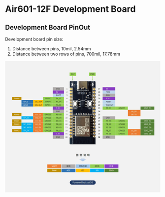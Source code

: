 # Air601-12F Development Board

## Development Board PinOut

Development board pin size:

1. Distance between pins, 10mil, 2.54mm
2. Distance between two rows of pins, 700mil, 17.78mm

![Air601-PinOut](img/Air601-PinOut.png)
